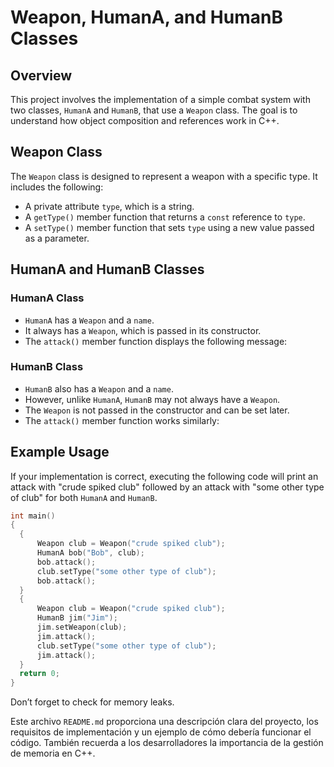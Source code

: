 # Weapon, HumanA, and HumanB Classes

## Overview

This project involves the implementation of a simple combat system with two classes, `HumanA` and `HumanB`, that use a `Weapon` class. The goal is to understand how object composition and references work in C++.

## Weapon Class

The `Weapon` class is designed to represent a weapon with a specific type. It includes the following:

- A private attribute `type`, which is a string.
- A `getType()` member function that returns a `const` reference to `type`.
- A `setType()` member function that sets `type` using a new value passed as a parameter.

## HumanA and HumanB Classes

### HumanA Class

- `HumanA` has a `Weapon` and a `name`.
- It always has a `Weapon`, which is passed in its constructor.
- The `attack()` member function displays the following message:


### HumanB Class

- `HumanB` also has a `Weapon` and a `name`.
- However, unlike `HumanA`, `HumanB` may not always have a `Weapon`.
- The `Weapon` is not passed in the constructor and can be set later.
- The `attack()` member function works similarly:


## Example Usage

If your implementation is correct, executing the following code will print an attack with "crude spiked club" followed by an attack with "some other type of club" for both `HumanA` and `HumanB`.

```cpp
int main()
{
  {
      Weapon club = Weapon("crude spiked club");
      HumanA bob("Bob", club);
      bob.attack();
      club.setType("some other type of club");
      bob.attack();
  }
  {
      Weapon club = Weapon("crude spiked club");
      HumanB jim("Jim");
      jim.setWeapon(club);
      jim.attack();
      club.setType("some other type of club");
      jim.attack();
  }
  return 0;
}
```

Don’t forget to check for memory leaks.

Este archivo `README.md` proporciona una descripción clara del proyecto, los requisitos de implementación y un ejemplo de cómo debería funcionar el código. También recuerda a los desarrolladores la importancia de la gestión de memoria en C++.
